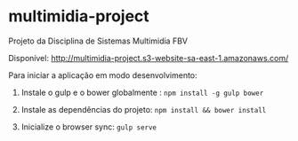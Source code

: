 # multimidia-project
Projeto da Disciplina de Sistemas Multimidia FBV

Disponível: http://multimidia-project.s3-website-sa-east-1.amazonaws.com/

Para iniciar a aplicação em modo desenvolvimento:

1) Instale o gulp e o bower globalmente :
`npm install -g gulp bower`

2) Instale as dependências do projeto:
`npm install && bower install`

3) Inicialize o browser sync: 
`gulp serve`
